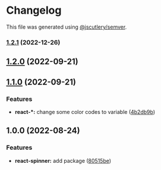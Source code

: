 # Changelog

This file was generated using [@jscutlery/semver](https://github.com/jscutlery/semver).

### [1.2.1](https://gitlab.migoinc.com/migotv/paintbox/compare/react-spinner@1.2.0...react-spinner@1.2.1) (2022-12-26)

## [1.2.0](https://gitlab.migoinc.com/migotv/paintbox/compare/react-spinner@1.1.0...react-spinner@1.2.0) (2022-09-21)

## [1.1.0](https://gitlab.migoinc.com/migotv/paintbox/compare/react-spinner@1.0.0...react-spinner@1.1.0) (2022-09-21)


### Features

* **react-*:** change some  color codes to variable ([4b2db9b](https://gitlab.migoinc.com/migotv/paintbox/commit/4b2db9b5c4f15ccb3b8e7261489126c3cf8b3d69))

## 1.0.0 (2022-08-24)


### Features

* **react-spinner:** add package ([80515be](https://gitlab.migoinc.com/migotv/paintbox/commit/80515bebb321ebacfb3e2c65317d10810477265b))
